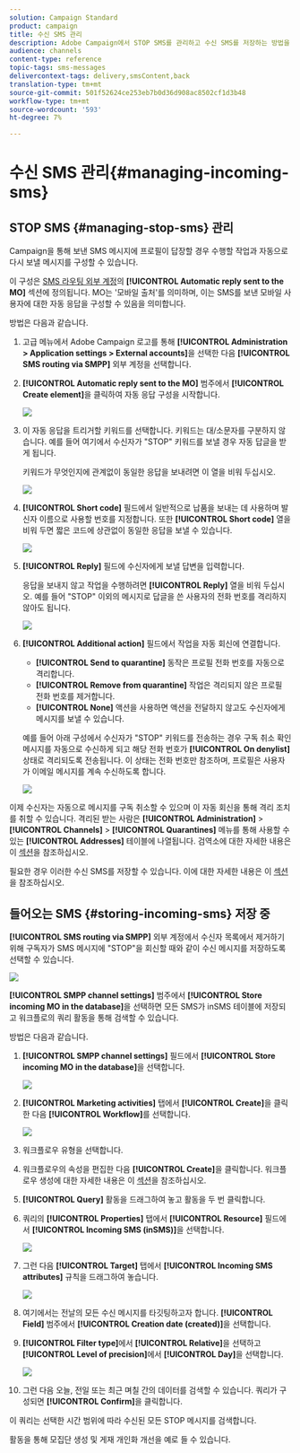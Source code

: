 ```yaml
---
solution: Campaign Standard
product: campaign
title: 수신 SMS 관리
description: Adobe Campaign에서 STOP SMS를 관리하고 수신 SMS를 저장하는 방법을 알아봅니다.
audience: channels
content-type: reference
topic-tags: sms-messages
delivercontext-tags: delivery,smsContent,back
translation-type: tm+mt
source-git-commit: 501f52624ce253eb7b0d36d908ac8502cf1d3b48
workflow-type: tm+mt
source-wordcount: '593'
ht-degree: 7%

---
```



# 수신 SMS 관리{#managing-incoming-sms}

## STOP SMS {#managing-stop-sms} 관리

Campaign을 통해 보낸 SMS 메시지에 프로필이 답장할 경우 수행할 작업과 자동으로 다시 보낼 메시지를 구성할 수 있습니다.

이 구성은 [SMS 라우팅 외부 계정](../../administration/using/configuring-sms-channel.md#defining-an-sms-routing)의 **[!UICONTROL Automatic reply sent to the MO]** 섹션에 정의됩니다. MO는 &#39;모바일 출처&#39;를 의미하며, 이는 SMS를 보낸 모바일 사용자에 대한 자동 응답을 구성할 수 있음을 의미합니다.

방법은 다음과 같습니다.

1. 고급 메뉴에서 Adobe Campaign 로고를 통해 **[!UICONTROL Administration > Application settings > External accounts]**&#x200B;을 선택한 다음 **[!UICONTROL SMS routing via SMPP]** 외부 계정을 선택합니다.
1. **[!UICONTROL Automatic reply sent to the MO]** 범주에서 **[!UICONTROL Create element]**&#x200B;을 클릭하여 자동 응답 구성을 시작합니다.

   ![](assets/sms_mo_1.png)

1. 이 자동 응답을 트리거할 키워드를 선택합니다. 키워드는 대/소문자를 구분하지 않습니다. 예를 들어 여기에서 수신자가 &quot;STOP&quot; 키워드를 보낼 경우 자동 답글을 받게 됩니다.

   키워드가 무엇인지에 관계없이 동일한 응답을 보내려면 이 열을 비워 두십시오.

   ![](assets/sms_mo_2.png)

1. **[!UICONTROL Short code]** 필드에서 일반적으로 납품을 보내는 데 사용하며 발신자 이름으로 사용할 번호를 지정합니다. 또한 **[!UICONTROL Short code]** 열을 비워 두면 짧은 코드에 상관없이 동일한 응답을 보낼 수 있습니다.

   ![](assets/sms_mo_4.png)

1. **[!UICONTROL Reply]** 필드에 수신자에게 보낼 답변을 입력합니다.

   응답을 보내지 않고 작업을 수행하려면 **[!UICONTROL Reply]** 열을 비워 두십시오. 예를 들어 &quot;STOP&quot; 이외의 메시지로 답글을 쓴 사용자의 전화 번호를 격리하지 않아도 됩니다.

   ![](assets/sms_mo_3.png)

1. **[!UICONTROL Additional action]** 필드에서 작업을 자동 회신에 연결합니다.

   * **[!UICONTROL Send to quarantine]** 동작은 프로필 전화 번호를 자동으로 격리합니다.
   * **[!UICONTROL Remove from quarantine]** 작업은 격리되지 않은 프로필 전화 번호를 제거합니다.
   * **[!UICONTROL None]** 액션을 사용하면 액션을 전달하지 않고도 수신자에게 메시지를 보낼 수 있습니다.

   예를 들어 아래 구성에서 수신자가 &quot;STOP&quot; 키워드를 전송하는 경우 구독 취소 확인 메시지를 자동으로 수신하게 되고 해당 전화 번호가 **[!UICONTROL On denylist]** 상태로 격리되도록 전송됩니다. 이 상태는 전화 번호만 참조하며, 프로필은 사용자가 이메일 메시지를 계속 수신하도록 합니다.

   ![](assets/sms_mo.png)

이제 수신자는 자동으로 메시지를 구독 취소할 수 있으며 이 자동 회신을 통해 격리 조치를 취할 수 있습니다. 격리된 받는 사람은 **[!UICONTROL Administration]** > **[!UICONTROL Channels]** > **[!UICONTROL Quarantines]** 메뉴를 통해 사용할 수 있는 **[!UICONTROL Addresses]** 테이블에 나열됩니다. 검역소에 대한 자세한 내용은 이 [섹션](../../sending/using/understanding-quarantine-management.md)을 참조하십시오.

필요한 경우 이러한 수신 SMS를 저장할 수 있습니다. 이에 대한 자세한 내용은 이 [섹션](#storing-incoming-sms)을 참조하십시오.

## 들어오는 SMS {#storing-incoming-sms} 저장 중

**[!UICONTROL SMS routing via SMPP]** 외부 계정에서 수신자 목록에서 제거하기 위해 구독자가 SMS 메시지에 &quot;STOP&quot;을 회신할 때와 같이 수신 메시지를 저장하도록 선택할 수 있습니다.

![](assets/sms_config_mo_1.png)

**[!UICONTROL SMPP channel settings]** 범주에서 **[!UICONTROL Store incoming MO in the database]**&#x200B;을 선택하면 모든 SMS가 inSMS 테이블에 저장되고 워크플로의 쿼리 활동을 통해 검색할 수 있습니다.

방법은 다음과 같습니다.

1. **[!UICONTROL SMPP channel settings]** 필드에서 **[!UICONTROL Store incoming MO in the database]**&#x200B;을 선택합니다.

   ![](assets/sms_config_mo_2.png)

1. **[!UICONTROL Marketing activities]** 탭에서 **[!UICONTROL Create]**&#x200B;을 클릭한 다음 **[!UICONTROL Workflow]**&#x200B;를 선택합니다.

   ![](assets/sms_config_mo_3.png)

1. 워크플로우 유형을 선택합니다.
1. 워크플로우의 속성을 편집한 다음 **[!UICONTROL Create]**&#x200B;을 클릭합니다. 워크플로우 생성에 대한 자세한 내용은 이 [섹션](../../automating/using/building-a-workflow.md)을 참조하십시오.
1. **[!UICONTROL Query]** 활동을 드래그하여 놓고 활동을 두 번 클릭합니다.
1. 쿼리의 **[!UICONTROL Properties]** 탭에서 **[!UICONTROL Resource]** 필드에서 **[!UICONTROL Incoming SMS (inSMS)]**&#x200B;을 선택합니다.

   ![](assets/sms_config_mo_4.png)

1. 그런 다음 **[!UICONTROL Target]** 탭에서 **[!UICONTROL Incoming SMS attributes]** 규칙을 드래그하여 놓습니다.

   ![](assets/sms_config_mo_5.png)

1. 여기에서는 전날의 모든 수신 메시지를 타깃팅하고자 합니다. **[!UICONTROL Field]** 범주에서 **[!UICONTROL Creation date (created)]**&#x200B;을 선택합니다.
1. **[!UICONTROL Filter type]**&#x200B;에서 **[!UICONTROL Relative]**&#x200B;을 선택하고 **[!UICONTROL Level of precision]**&#x200B;에서 **[!UICONTROL Day]**&#x200B;을 선택합니다.

   ![](assets/sms_config_mo_6.png)

1. 그런 다음 오늘, 전일 또는 최근 며칠 간의 데이터를 검색할 수 있습니다. 쿼리가 구성되면 **[!UICONTROL Confirm]**&#x200B;을 클릭합니다.

이 쿼리는 선택한 시간 범위에 따라 수신된 모든 STOP 메시지를 검색합니다.

활동을 통해 모집단 생성 및 게재 개인화 개선을 예로 들 수 있습니다.
